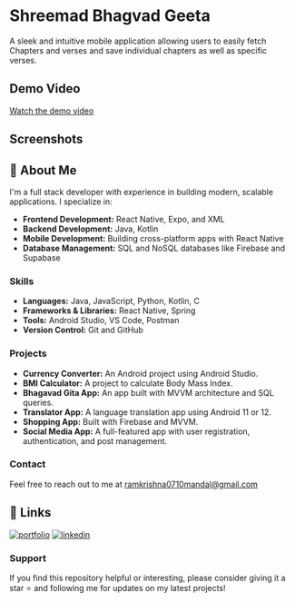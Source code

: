 
# Shreemad Bhagvad Geeta

A sleek and intuitive mobile application allowing users to easily fetch Chapters and verses
and save individual chapters as well as specific verses.

## Demo Video
[Watch the demo video](https://hdsvzrvrursprvddhchp.supabase.co/storage/v1/object/sign/cvMedia/gita%20demo.mp4?token=eyJhbGciOiJIUzI1NiIsInR5cCI6IkpXVCJ9.eyJ1cmwiOiJjdk1lZGlhL2dpdGEgZGVtby5tcDQiLCJpYXQiOjE3MzE2MDg4NDUsImV4cCI6MTc2MzE0NDg0NX0.pe6YiAlsHGIIstLLlc0--JipXYVRKYSIl4S3NXSuP34&t=2024-11-14T18%3A27%3A25.354Z)
## Screenshots


## 🚀 About Me

I'm a full stack developer with experience in building modern, scalable applications. I specialize in:

- **Frontend Development:** React Native, Expo, and XML
- **Backend Development:** Java, Kotlin
- **Mobile Development:** Building cross-platform apps with React Native
- **Database Management:** SQL and NoSQL databases like Firebase and Supabase

### Skills

- **Languages:** Java, JavaScript, Python, Kotlin, C
- **Frameworks & Libraries:** React Native, Spring
- **Tools:** Android Studio, VS Code, Postman
- **Version Control:** Git and GitHub

### Projects

- **Currency Converter:** An Android project using Android Studio.
- **BMI Calculator:** A project to calculate Body Mass Index.
- **Bhagavad Gita App:** An app built with MVVM architecture and SQL queries.
- **Translator App:** A language translation app using Android 11 or 12.
- **Shopping App:** Built with Firebase and MVVM.
- **Social Media App:** A full-featured app with user registration, authentication, and post management.

### Contact

Feel free to reach out to me at [ramkrishna0710mandal@gmail.com](mailto:ramkrishna0710mandal@gmail.com) 

## 🔗 Links
[![portfolio](https://img.shields.io/badge/my_portfolio-000?style=for-the-badge&logo=ko-fi&logoColor=white)](https://hyuskkczickvvtfpmfsi.supabase.co/storage/v1/object/public/uploads/photos/ram-resume.pdf?t=2024-09-19T19%3A42%3A26.873Z)
[![linkedin](https://img.shields.io/badge/linkedin-0A66C2?style=for-the-badge&logo=linkedin&logoColor=white)](https://www.linkedin.com/in/ramkrishna-mandal-787861283/)

### Support

If you find this repository helpful or interesting, please consider giving it a star ⭐ and following me for updates on my latest projects!



